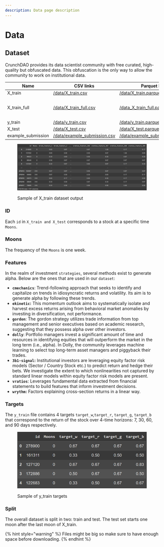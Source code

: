 ```yaml
---
description: Data page description
---
```


# Data

## Dataset

CrunchDAO provides its data scientist community with free curated, high-quality but obfuscated data. This obfuscation is the only way to allow the community to work on institutional data.



| Name                | CSV links                                                                                      | Parquet links                                                                                          | Comment                           |
| ------------------- | ---------------------------------------------------------------------------------------------- | ------------------------------------------------------------------------------------------------------ | --------------------------------- |
| X\_train            | [/data/X\_train.csv](https://tournament.datacrunch.com/data/X\_train.csv)                      | [/data/X\_train.parquet](https://tournament.crunchdao.com/data/X\_train.parquet)                       |                                   |
| X\_train\_full      | [/data/X\_train\_full.csv](https://tournament.crunchdao.com/data/X\_train.csv)                 | [/data\_X\_train\_full.parquet](https://tournament.crunchdao.com/data/X\_train.parquet)                | Train set with unresolved targets |
| y\_train            | [/data/y\_train.csv](https://tournament.datacrunch.com/data/y\_train.csv)                      | [/data/y\_train.parquet](https://tournament.crunchdao.com/data/y\_train.parquet)                       |                                   |
| X\_test             | [/data/X\_test.csv](https://tournament.datacrunch.com/data/X\_test.csv)                        | [/data/X\_test.parquet](https://tournament.crunchdao.com/data/X\_test.parquet)                         |                                   |
| example\_submission | [/data/example\_submission.csv](https://tournament.crunchdao.com/data/example\_submission.csv) | [/data/example\_submission.parquet](https://tournament.crunchdao.com/data/example\_submission.parquet) |                                   |

<figure><img src="../../.gitbook/assets/image (1).png" alt=""><figcaption><p>Sample of X_train dataset output</p></figcaption></figure>

### ID

Each `id` in `X_train and X_test` corresponds to a stock at a specific time `Moons`.&#x20;

### Moons

The frequency of the `Moons` is one week.

### Features

In the realm of investment `strategies`, several methods exist to generate alpha. Below are the ones that are used in our `dataset`:

* **`cmechanics`**: Trend-following approach that seeks to identify and capitalize on trends in idiosyncratic returns and volatility. Its aim is to generate alpha by following these trends.
* **`ekinetic`:** This momentum outlook aims to systematically isolate and harvest excess returns arising from behavioral market anomalies by investing in diversification, not performance.
* **`gordon`**: The gordon strategy utilizes trade information from top management and senior executives based on academic research, suggesting that they possess alpha over other investors.
* **`dolly`**: Portfolio managers invest a significant amount of time and resources in identifying equities that will outperform the market in the long term (i.e., alpha). In Dolly, the community leverages machine learning to select top long-term asset managers and piggyback their trades.&#x20;
* **`3b1-signal`:** Institutional investors are leveraging equity factor risk models (Sector / Country Stock etc.) to predict return and hedge their bets. We investigate the extent to which nonlinearities not captured by standard linear models within equity factor risk models are present.
* **`vratios`**: Leverages fundamental data extracted from financial statements to build features that inform investment decisions.
* **`wrythm`:** Factors explaining cross-section returns in a linear way.

### Targets

The `y_train` file contains 4 targets `target_w`,`target_r`, `target_g`, `target_b` that correspond to the return of the stock over 4-time horizons: 7, 30, 60, and 90 days respectively.

<figure><img src="../../.gitbook/assets/image (25).png" alt=""><figcaption><p>Sample of y_train targets</p></figcaption></figure>

### Split

The overall dataset is split in two: train and test. The test set starts one moon after the last moon of X\_train.

{% hint style="warning" %}
&#x20;Files might be big so make sure to have enough space before downloading.
{% endhint %}
